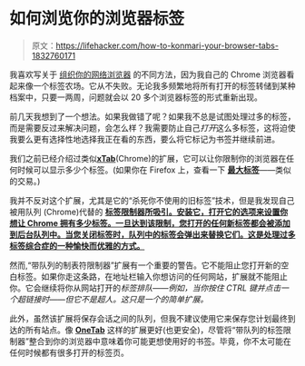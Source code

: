 # 如何浏览你的浏览器标签

> 原文：<https://lifehacker.com/how-to-konmari-your-browser-tabs-1832760171>

我喜欢写关于 [组织你的网络浏览器](https://lifehacker.com/the-chrome-extensions-our-tech-editor-uses-to-manage-a-1823999980) 的不同方法，因为我自己的 Chrome 浏览器看起来像一个标签农场。它从不失败。无论我多频繁地将所有打开的标签转储到某种档案中，只要一两周，问题就会以 20 多个浏览器标签的形式重新出现。



前几天我想到了一个想法。如果我做错了呢？如果我不总是试图处理过多的标签，而是需要反过来解决问题，会怎么样？我需要防止自己*打开*这么多标签，这将迫使我要么更有选择性地选择我正在看的东西，要么将它标记为书签并继续前进。

我们之前已经介绍过类似[**xTab**](https://lifehacker.com/xtab-limits-the-number-of-tabs-you-can-keep-open-1555309264)(Chrome)的扩展，它可以让你限制你的浏览器在任何时候可以显示多少个标签。(如果你在 Firefox 上，查看一下 [**最大标签**](https://addons.mozilla.org/en-US/firefox/addon/max-tabs-web-ext/)——类似的交易。)

我并不反对这个扩展，尤其是它的“杀死你不使用的旧标签”技术，但是我发现自己被用队列 (Chrome)代替的 [**标签限制器所吸引。安装它，打开它的选项来设置你想让 Chrome 拥有多少标签。一旦达到该限制，您打开的任何新标签都会被添加到后台队列中。当您关闭标签时，队列中的标签会弹出来替换它们。这是处理过多标签综合症的一种愉快而优雅的方式。**](https://chrome.google.com/webstore/detail/tabs-limiter-with-queue/kaamkonbephafcojgajnbgbdgbgbboap?hl=en)

然而,“带队列的制表符限制器”扩展有一个重要的警告。它不能阻止您打开新的空白标签。如果你走这条路，在地址栏输入你想访问的任何网站，扩展就不能阻止你。它会继续将你从网站打开的*标签排队——例如，当你按住 CTRL 键并点击一个超链接时——但它不是超人。这只是一个的简单扩展。*

此外，虽然该扩展将保存会话之间的队列，但我不建议使用它来保存您计划最终到达的所有站点。像 [**OneTab**](https://chrome.google.com/webstore/detail/onetab/chphlpgkkbolifaimnlloiipkdnihall?hl=en) 这样的扩展更好(也更安全)，尽管将“带队列的标签限制器”整合到你的浏览器中意味着你可能更想使用好的书签。毕竟，你不太可能在任何时候都有很多打开的标签页。